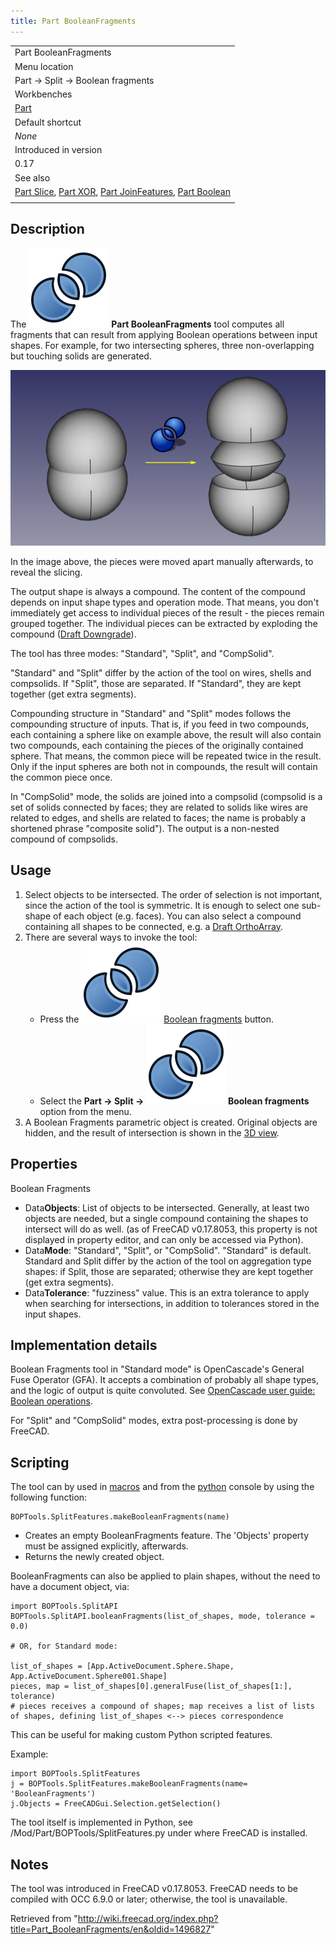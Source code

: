 ```yaml
---
title: Part BooleanFragments
---
```


|                                                                                                                                                                                             |
| ------------------------------------------------------------------------------------------------------------------------------------------------------------------------------------------- |
| Part BooleanFragments                                                                                                                                                                       |
| Menu location                                                                                                                                                                               |
| Part → Split → Boolean fragments                                                                                                                                                            |
| Workbenches                                                                                                                                                                                 |
| [Part](/Part_Workbench "Part Workbench")                                                                                                                                                    |
| Default shortcut                                                                                                                                                                            |
| _None_                                                                                                                                                                                      |
| Introduced in version                                                                                                                                                                       |
| 0.17                                                                                                                                                                                        |
| See also                                                                                                                                                                                    |
| [Part Slice](/Part_Slice "Part Slice"), [Part XOR](/Part_XOR "Part XOR"), [Part JoinFeatures](/Part_CompJoinFeatures "Part CompJoinFeatures"), [Part Boolean](/Part_Boolean "Part Boolean") |
|                                                                                                                                                                                             |

## Description

The ![](/src/assets/images/Part_BooleanFragments.svg) **Part BooleanFragments** tool computes all fragments that can result from applying Boolean operations between input shapes. For example, for two intersecting spheres, three non-overlapping but touching solids are generated.

![](/src/assets/images/Part_BooleanFragments_Demo.png)

In the image above, the pieces were moved apart manually afterwards, to reveal the slicing.

The output shape is always a compound. The content of the compound depends on input shape types and operation mode. That means, you don't immediately get access to individual pieces of the result - the pieces remain grouped together. The individual pieces can be extracted by exploding the compound ([Draft Downgrade](/Draft_Downgrade "Draft Downgrade")).

The tool has three modes: "Standard", "Split", and "CompSolid".

"Standard" and "Split" differ by the action of the tool on wires, shells and compsolids. If "Split", those are separated. If "Standard", they are kept together (get extra segments).

Compounding structure in "Standard" and "Split" modes follows the compounding structure of inputs. That is, if you feed in two compounds, each containing a sphere like on example above, the result will also contain two compounds, each containing the pieces of the originally contained sphere. That means, the common piece will be repeated twice in the result. Only if the input spheres are both not in compounds, the result will contain the common piece once.

In "CompSolid" mode, the solids are joined into a compsolid (compsolid is a set of solids connected by faces; they are related to solids like wires are related to edges, and shells are related to faces; the name is probably a shortened phrase "composite solid"). The output is a non-nested compound of compsolids.

## Usage

1. Select objects to be intersected. The order of selection is not important, since the action of the tool is symmetric. It is enough to select one sub-shape of each object (e.g. faces). You can also select a compound containing all shapes to be connected, e.g. a [Draft OrthoArray](/Draft_OrthoArray "Draft OrthoArray").
2. There are several ways to invoke the tool:
   - Press the ![](/src/assets/images/Part_BooleanFragments.svg) [Boolean fragments](/Part_BooleanFragments "Part BooleanFragments") button.
   - Select the **Part → Split → ![](/src/assets/images/Part_BooleanFragments.svg) Boolean fragments** option from the menu.
3. A Boolean Fragments parametric object is created. Original objects are hidden, and the result of intersection is shown in the [3D view](/3D_view "3D view").

## Properties

Boolean Fragments

- Data**Objects**: List of objects to be intersected. Generally, at least two objects are needed, but a single compound containing the shapes to intersect will do as well. (as of FreeCAD v0.17.8053, this property is not displayed in property editor, and can only be accessed via Python).
- Data**Mode**: "Standard", "Split", or "CompSolid". "Standard" is default. Standard and Split differ by the action of the tool on aggregation type shapes: if Split, those are separated; otherwise they are kept together (get extra segments).
- Data**Tolerance**: "fuzziness" value. This is an extra tolerance to apply when searching for intersections, in addition to tolerances stored in the input shapes.

## Implementation details

Boolean Fragments tool in "Standard mode" is OpenCascade's General Fuse Operator (GFA). It accepts a combination of probably all shape types, and the logic of output is quite convoluted. See [OpenCascade user guide: Boolean operations](https://www.opencascade.com/doc/occt-7.0.0/overview/html/occt_user_guides__boolean_operations.html).

For "Split" and "CompSolid" modes, extra post-processing is done by FreeCAD.

## Scripting

The tool can by used in [macros](/Macros "Macros") and from the [python](/Python "Python") console by using the following function:

```
BOPTools.SplitFeatures.makeBooleanFragments(name)

```

- Creates an empty BooleanFragments feature. The 'Objects' property must be assigned explicitly, afterwards.
- Returns the newly created object.

BooleanFragments can also be applied to plain shapes, without the need to have a document object, via:

```
import BOPTools.SplitAPI
BOPTools.SplitAPI.booleanFragments(list_of_shapes, mode, tolerance = 0.0)

# OR, for Standard mode:

list_of_shapes = [App.ActiveDocument.Sphere.Shape, App.ActiveDocument.Sphere001.Shape]
pieces, map = list_of_shapes[0].generalFuse(list_of_shapes[1:], tolerance)
# pieces receives a compound of shapes; map receives a list of lists of shapes, defining list_of_shapes <--> pieces correspondence

```

This can be useful for making custom Python scripted features.

Example:

```
import BOPTools.SplitFeatures
j = BOPTools.SplitFeatures.makeBooleanFragments(name= 'BooleanFragments')
j.Objects = FreeCADGui.Selection.getSelection()

```

The tool itself is implemented in Python, see /Mod/Part/BOPTools/SplitFeatures.py under where FreeCAD is installed.

## Notes

The tool was introduced in FreeCAD v0.17.8053. FreeCAD needs to be compiled with OCC 6.9.0 or later; otherwise, the tool is unavailable.

Retrieved from "<http://wiki.freecad.org/index.php?title=Part_BooleanFragments/en&oldid=1496827>"
